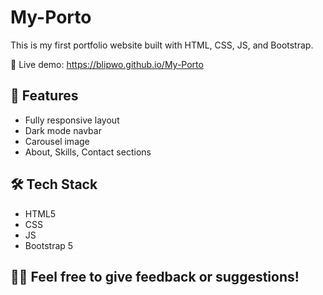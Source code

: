 # My-Porto
This is my first portfolio website built with HTML, CSS, JS, and Bootstrap.

🔗 Live demo: https://blipwo.github.io/My-Porto

## 📌 Features
- Fully responsive layout
- Dark mode navbar
- Carousel image
- About, Skills, Contact sections

## 🛠 Tech Stack
- HTML5
- CSS
- JS
- Bootstrap 5

## 🙋‍♂️ Feel free to give feedback or suggestions!

